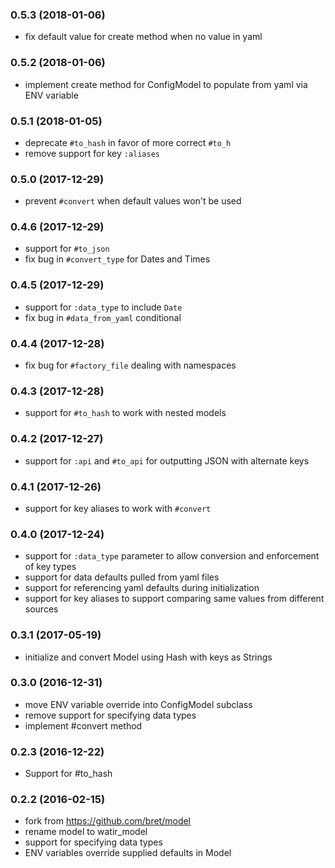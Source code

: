 ### 0.5.3 (2018-01-06)

* fix default value for create method when no value in yaml 

### 0.5.2 (2018-01-06)

* implement create method for ConfigModel to populate from yaml via ENV variable

### 0.5.1 (2018-01-05)

* deprecate `#to_hash` in favor of more correct `#to_h`
* remove support for key `:aliases` 

### 0.5.0 (2017-12-29)

* prevent `#convert` when default values won't be used

### 0.4.6 (2017-12-29)

* support for `#to_json`
* fix bug in `#convert_type` for Dates and Times

### 0.4.5 (2017-12-29)

* support for `:data_type` to include `Date`
* fix bug in `#data_from_yaml` conditional

### 0.4.4 (2017-12-28)

* fix bug for `#factory_file` dealing with namespaces

### 0.4.3 (2017-12-28)

* support for `#to_hash` to work with nested models

### 0.4.2 (2017-12-27)

* support for `:api` and `#to_api` for outputting JSON with alternate keys

### 0.4.1 (2017-12-26)

* support for key aliases to work with `#convert`

### 0.4.0 (2017-12-24)

* support for `:data_type` parameter to allow conversion and enforcement of key types
* support for data defaults pulled from yaml files
* support for referencing yaml defaults during initialization
* support for key aliases to support comparing same values from different sources

### 0.3.1 (2017-05-19)

* initialize and convert Model using Hash with keys as Strings

### 0.3.0 (2016-12-31)

* move ENV variable override into ConfigModel subclass
* remove support for specifying data types
* implement #convert method

### 0.2.3 (2016-12-22)

* Support for #to_hash

### 0.2.2 (2016-02-15)

* fork from https://github.com/bret/model
* rename model to watir_model
* support for specifying data types
* ENV variables override supplied defaults in Model

